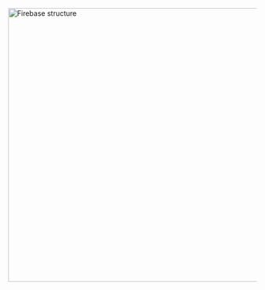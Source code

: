 
<img width="554" alt="Firebase structure" src="https://user-images.githubusercontent.com/102037784/171221221-7f5d6028-da65-4801-aa0a-03a1f4cc035b.PNG">
